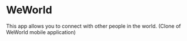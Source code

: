 # WeWorld
This app allows you to connect with other people in the world. (Clone of WeWorld mobile application)
